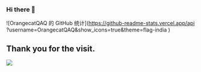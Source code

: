 ### Hi there 👋

<!--
**OrangecatQAQ/OrangecatQAQ** is a ✨ _special_ ✨ repository because its `README.md` (this file) appears on your GitHub profile.

Here are some ideas to get you started:

- 🔭 I’m currently working on ...
- 🌱 I’m currently learning ...
- 👯 I’m looking to collaborate on ...
- 🤔 I’m looking for help with ...
- 💬 Ask me about ...
- 📫 How to reach me: ...
- 😄 Pronouns: ...
- ⚡ Fun fact: ...
-->
![OrangecatQAQ 的 GitHub 统计](https://github-readme-stats.vercel.app/api ?username=OrangecatQAQ&show_icons=true&theme=flag-india )
## Thank you for the visit.

![](http://profile-counter.glitch.me/OrangecatQAQ/count.svg)
